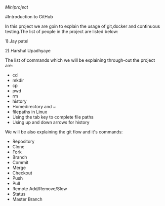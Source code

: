 ﻿﻿﻿﻿﻿﻿﻿﻿﻿﻿﻿﻿﻿﻿﻿﻿﻿﻿﻿﻿﻿﻿﻿﻿﻿﻿﻿﻿﻿﻿﻿﻿﻿﻿﻿﻿﻿﻿﻿﻿﻿﻿﻿﻿﻿﻿﻿﻿*Miniproject*#Introduction to GitHubIn this project we are goin to explain the usage of git,docker and continuous testing.The list of people in the project are listed below:1).Jay patel2).Harshal UpadhyayeThe list of commands which we will be explaining through-out the project are:* cd* mkdir* cp* pwd* rm* history* Homedirectory and ~* filepaths in Linux* Using the tab key to complete file paths* Using up and down arrows for historyWe will be also explaining the git flow and it's commands:* Repository* Clone* Fork* Branch* Commit* Merge* Checkout* Push* Pull* Remote Add/Remove/Slow* Status* Master Branch